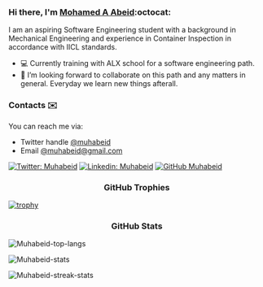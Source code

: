 ### Hi there, I'm [Mohamed A Abeid](https://www.linkedin.com/in/muhabeid/):octocat:

I am an aspiring Software Engineering student with a background in Mechanical Engineering and experience in Container Inspection in accordance with IICL standards. 

- :computer: Currently training with ALX school for a software engineering path. 
- 💞️ I’m looking forward to collaborate on this path and any matters in general. Everyday we learn new things afterall.

### Contacts :envelope:
You can reach me via: 
  - Twitter handle [@muhabeid](https://twitter.com/muhabeid)  
  - Email [@muhabeid@gmail.com](mailto:muhabeid@gmail.com)

[![Twitter: Muhabeid](https://img.shields.io/twitter/follow/muhabeid?style=social)](https://twitter.com/muhabeid)
[![Linkedin: Muhabeid](https://img.shields.io/badge/-muhabeid-blue?style=flat-square&logo=Linkedin&logoColor=white&link=https://www.linkedin.com/in/muhabeid/)](https://www.linkedin.com/in/muhabeid/)
[![GitHub Muhabeid](https://img.shields.io/github/followers/muhabeid?label=follow&style=social)](https://github.com/muhabeid)

<h3 align="center">GitHub Trophies</h3>

[![trophy](https://github-profile-trophy.vercel.app/?username=muhabeid&title=Stars,Followers&theme=onedark&column=9&margin-w=15&no-frame=true)](https://github.com/muhabeid/github-profile-trophy)

<h3 align="center">GitHub Stats</h3>

<img src="https://github-readme-stats.vercel.app/api/top-langs?username=muhabeid&layout=compact&langs_count=7&theme=slateorange&title_color=e3bb18&icon_color=e3bb18&bg_color=151515&border_color=323232" alt="Muhabeid-top-langs" /></p>

<img src="https://github-readme-stats.vercel.app/api?username=muhabeid&show_icons=true&count_private=true&theme=slateorange&title_color=e3bb18&icon_color=e3bb18&bg_color=151515&border_color=323232" alt="Muhabeid-stats" /></p>

<img src="https://github-readme-streak-stats.herokuapp.com/?user=muhabeid&theme=dark&ring=e3bb18&fire=e3bb18&currStreakLabel=e3bb18&border=323232" alt="Muhabeid-streak-stats" /></p>

<!---
muhabeid/muhabeid is a ✨ special ✨ repository because its `README.md` (this file) appears on your GitHub profile.
You can click the Preview link to take a look at your changes.
--->
